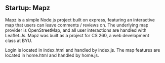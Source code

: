 ## **Startup: Mapz**

Mapz is a simple Node.js project built on express, featuring an interactive map that users can leave comments / reviews on. The underlying map provider is OpenStreetMap, and all user interactions are handled with Leaflet.Js. Mapz was built as a project for CS 260, a web development class at BYU.


Login is located in index.html and handled by index.js. The map features are located in home.html and handled by home.js.
